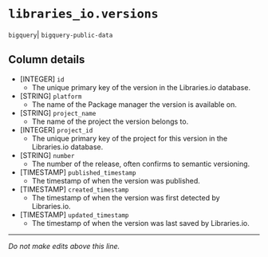 # `libraries_io.versions`
`bigquery`| `bigquery-public-data`

## Column details
* [INTEGER]   `id`
  - The unique primary key of the version in the Libraries.io database.
* [STRING]    `platform`
  - The name of the Package manager the version is available on.
* [STRING]    `project_name`
  - The name of the project the version belongs to.
* [INTEGER]   `project_id`
  - The unique primary key of the project for this version in the Libraries.io database.
* [STRING]    `number`
  - The number of the release, often confirms to semantic versioning.
* [TIMESTAMP] `published_timestamp`
  - The timestamp of when the version was published.
* [TIMESTAMP] `created_timestamp`
  - The timestamp of when the version was first detected by Libraries.io.
* [TIMESTAMP] `updated_timestamp`
  - The timestamp of when the version was last saved by Libraries.io.

-------------------------------------------------------------------------------
*Do not make edits above this line.*
